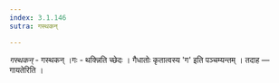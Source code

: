 ```yaml
---
index: 3.1.146
sutra: गस्थकन्

---
```

_गस्थकन्_ - गस्थकन् ।गः - थक्न्निति च्छेदः । गैधातोः कृतात्वस्य 'ग' इति पञ्चम्यन्तम् । तदाह — गायतेरिति ।